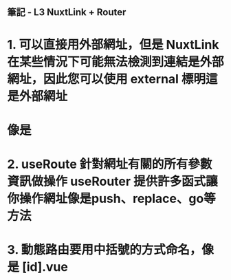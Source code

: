 ## 筆記 - L3 NuxtLink + Router

# 1. 可以直接用外部網址，但是 NuxtLink 在某些情況下可能無法檢測到連結是外部網址，因此您可以使用 external 標明這是外部網址
#    像是 <NuxtLink to="https://www.google.com/" external>

# 2. useRoute 針對網址有關的所有參數資訊做操作 useRouter 提供許多函式讓你操作網址像是push、replace、go等方法

# 3. 動態路由要用中括號的方式命名，像是 [id].vue